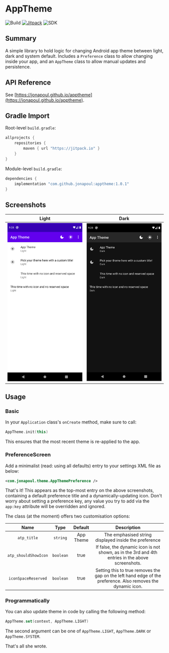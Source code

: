 # AppTheme

![Build](https://github.com/jonapoul/apptheme/actions/workflows/actions.yml/badge.svg)
[![Jitpack](https://jitpack.io/v/jonapoul/apptheme.svg)](https://jitpack.io/#jonapoul/apptheme)
![SDK](https://img.shields.io/badge/API-14%2B-brightgreen.svg?style=flat)

## Summary
A simple library to hold logic for changing Android app theme between light, dark and system default. Includes a `Preference` class to allow changing inside your app, and an `AppTheme` class to allow manual updates and persistence.

## API Reference
See [https://jonapoul.github.io/apptheme](https://jonapoul.github.io/apptheme).
 
## Gradle Import
Root-level `build.gradle`:
```gradle
allprojects {
    repositories {
        maven { url "https://jitpack.io" }
    }
}
```

Module-level `build.gradle`:
```gradle
dependencies {
    implementation "com.github.jonapoul:apptheme:1.0.1"
}
```

## Screenshots

| Light | Dark
|:--:|:--:|
![Dialog](img/light.png) | ![Fragment](img/dark.png) |

## Usage

### Basic

In your `Application` class's `onCreate` method, make sure to call:
```kotlin
AppTheme.init(this)
```
This ensures that the most recent theme is re-applied to the app.

### PreferenceScreen

Add a minimalist (read: using all defaults) entry to your settings XML file as below:
```xml
<com.jonapoul.theme.AppThemePreference />
```
That's it! This appears as the top-most entry on the above screenshots, containing a default preference title and a dynamically-updating icon. Don't worry about setting a preference key, any value you try to add via the `app:key` attribute will be overridden and ignored.

The class (at the moment) offers two customisation options:

| Name | Type | Default | Description |
|:--:|:--:|:--:|:--:|
| `atp_title` | `string` | App Theme | The emphasised string displayed inside the preference |
| `atp_shouldShowIcon` | `boolean` | true | If false, the dynamic icon is not shown, as in the 3rd and 4th entries in the above screenshots. |
| `iconSpaceReserved` | `boolean` | true | Setting this to true removes the gap on the left hand edge of the preference. Also removes the dynamic icon. |

### Programmatically

You can also update theme in code by calling the following method:

```kotlin
AppTheme.set(context, AppTheme.LIGHT)
```

The second argument can be one of `AppTheme.LIGHT`, `AppTheme.DARK` or `AppTheme.SYSTEM`. 

That's all she wrote.
